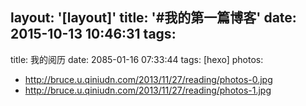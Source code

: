 layout: '[layout]'
title: '#我的第一篇博客'
date: 2015-10-13 10:46:31
tags:
---
title: 我的阅历
date: 2085-01-16 07:33:44
tags: [hexo]
photos:
- http://bruce.u.qiniudn.com/2013/11/27/reading/photos-0.jpg
- http://bruce.u.qiniudn.com/2013/11/27/reading/photos-1.jpg
